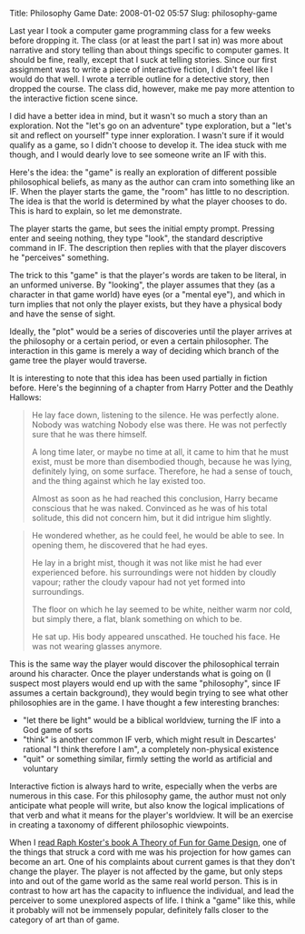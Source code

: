 Title: Philosophy Game
Date: 2008-01-02 05:57
Slug: philosophy-game

Last year I took a computer game programming class for a few weeks
before dropping it. The class (or at least the part I sat in) was more
about narrative and story telling than about things specific to computer
games. It should be fine, really, except that I suck at telling stories.
Since our first assignment was to write a piece of interactive fiction,
I didn't feel like I would do that well. I wrote a terrible outline for
a detective story, then dropped the course. The class did, however, make
me pay more attention to the interactive fiction scene since.

I did have a better idea in mind, but it wasn't so much a story than an
exploration. Not the "let's go on an adventure" type exploration, but a
"let's sit and reflect on yourself" type inner exploration. I wasn't
sure if it would qualify as a game, so I didn't choose to develop it.
The idea stuck with me though, and I would dearly love to see someone
write an IF with this.

Here's the idea: the "game" is really an exploration of different
possible philosophical beliefs, as many as the author can cram into
something like an IF. When the player starts the game, the "room" has
little to no description. The idea is that the world is determined by
what the player chooses to do. This is hard to explain, so let me
demonstrate.

The player starts the game, but sees the initial empty prompt. Pressing
enter and seeing nothing, they type "look", the standard descriptive
command in IF. The description then replies with that the player
discovers he "perceives" something.

The trick to this "game" is that the player's words are taken to be
literal, in an unformed universe. By "looking", the player assumes that
they (as a character in that game world) have eyes (or a "mental eye"),
and which in turn implies that not only the player exists, but they have
a physical body and have the sense of sight.

Ideally, the "plot" would be a series of discoveries until the player
arrives at the philosophy or a certain period, or even a certain
philosopher. The interaction in this game is merely a way of deciding
which branch of the game tree the player would traverse.

It is interesting to note that this idea has been used partially in
fiction before. Here's the beginning of a chapter from Harry Potter and
the Deathly Hallows:  

> He lay face down, listening to the silence. He was perfectly alone.
> Nobody was watching Nobody else was there. He was not perfectly sure
> that he was there himself.  
>
> A long time later, or maybe no time at all, it came to him that he
> must exist, must be more than disembodied though, because he was
> lying, definitely lying, on some surface. Therefore, he had a sense of
> touch, and the thing against which he lay existed too.  
>
> Almost as soon as he had reached this conclusion, Harry became
> conscious that he was naked. Convinced as he was of his total
> solitude, this did not concern him, but it did intrigue him slightly.

> He wondered whether, as he could feel, he would be able to see. In
> opening them, he discovered that he had eyes.  
>
> He lay in a bright mist, though it was not like mist he had ever
> experienced before. his surroundings were not hidden by cloudly
> vapour; rather the cloudy vapour had not yet formed into surroundings.
>
> The floor on which he lay seemed to be white, neither warm nor cold,
> but simply there, a flat, blank something on which to be.  
>
> He sat up. His body appeared unscathed. He touched his face. He was
> not wearing glasses anymore.

This is the same way the player would discover the philosophical terrain
around his character. Once the player understands what is going on (I
suspect most players would end up with the same "philosophy", since IF
assumes a certain background), they would begin trying to see what other
philosophies are in the game. I have thought a few interesting branches:

-   "let there be light" would be a biblical worldview, turning the IF
    into a God game of sorts
-   "think" is another common IF verb, which might result in Descartes'
    rational "I think therefore I am", a completely non-physical
    existence
-   "quit" or something similar, firmly setting the world as artificial
    and voluntary

Interactive fiction is always hard to write, especially when the verbs
are numerous in this case. For this philosophy game, the author must not
only anticipate what people will write, but also know the logical
implications of that verb and what it means for the player's worldview.
It will be an exercise in creating a taxonomy of different philosophic
viewpoints.

When I [read Raph Koster's book A Theory of Fun for Game
Design](http://justinnhli.com/posts/2007/11/fun-in-games.html), one of
the things that struck a cord with me was his projection for how games
can become an art. One of his complaints about current games is that
they don't change the player. The player is not affected by the game,
but only steps into and out of the game world as the same real world
person. This is in contrast to how art has the capacity to influence the
individual, and lead the perceiver to some unexplored aspects of life. I
think a "game" like this, while it probably will not be immensely
popular, definitely falls closer to the category of art than of game.

